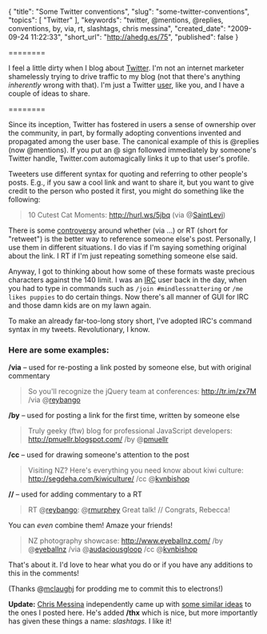 {
  "title": "Some Twitter conventions",
  "slug": "some-twitter-conventions",
  "topics": [
    "Twitter"
  ],
  "keywords": "twitter, @mentions, @replies, conventions, by, via, rt, slashtags, chris messina",
  "created_date": "2009-09-24 11:22:33",
  "short_url": "http://ahedg.es/75",
  "published": false
}

========

I feel a little dirty when I blog about <a href="http://twitter.com/">Twitter</a>. I'm not an internet marketer shamelessly trying to drive traffic to my blog (not that there's anything <em>inherently</em> wrong with that). I'm just a Twitter <a href="http://twitter.com/segdeha">user</a>, like you, and I have a couple of ideas to share.

========

<p class="outdent">Since its inception, Twitter has fostered in users a sense of ownership over the community, in part, by formally adopting conventions invented and propagated among the user base. The canonical example of this is @replies (now @mentions). If you put an @ sign followed immediately by someone's Twitter handle, Twitter.com automagically links it up to that user's profile.</p>

<p>Tweeters use different syntax for quoting and referring to other people's posts. E.g., if you saw a cool link and want to share it, but you want to give credit to the person who posted it first, you might do something like the following:</p>

<blockquote>
10 Cutest Cat Moments: <a href="http://hurl.ws/5jbq">http://hurl.ws/5jbq</a> (via @<a href="http://twitter.com/saintlevi">SaintLevi</a>)
</blockquote>

<p>There is some <a href="http://blog.atebits.com/2009/01/rt-vs-via-round-2/">controversy</a> around whether (via ...) or RT (short for "retweet") is the better way to reference someone else's post. Personally, I use them in different situations. I do vias if I'm saying something original about the link. I RT if I'm just repeating something someone else said.</p>

<p>Anyway, I got to thinking about how some of these formats waste precious characters against the 140 limit. I was an <a href="http://en.wikipedia.org/wiki/Internet_Relay_Chat">IRC</a> user back in the day, when you had to type in commands such as <code>/join #mindlessnattering</code> or <code>/me likes puppies</code> to do certain things. Now there's all manner of GUI for IRC and those damn kids are on my lawn again.</p>

<p>To make an already far-too-long story short, I've adopted IRC's command syntax in my tweets. Revolutionary, I know.</p>

<h3>Here are some examples:</h3>

<p><strong>/via</strong> – used for re-posting a link posted by someone else, but with original commentary</p>

<blockquote>
So you'll recognize the jQuery team at conferences: <a href="http://tr.im/zx7M">http://tr.im/zx7M</a> /via @<a href="http://twitter.com/reybango">reybango</a>
</blockquote>

<p><strong>/by</strong> – used for posting a link for the first time, written by someone else</p>

<blockquote>
Truly geeky (ftw) blog for professional JavaScript developers: <a href="http://pmuellr.blogspot.com/">http://pmuellr.blogspot.com/</a> /by @<a href="http://twitter.com/pmuellr">pmuellr</a>
</blockquote>

<p><strong>/cc</strong> – used for drawing someone's attention to the post</p>

<blockquote>
Visiting NZ? Here's everything you need know about kiwi culture: <a href="http://segdeha.com/kiwiculture/">http://segdeha.com/kiwiculture/</a> /cc @<a href="http://twitter.com/kvnbishop">kvnbishop</a>
</blockquote>

<p><strong>//</strong> – used for adding commentary to a RT</p>

<blockquote>
RT @<a href="http://twitter.com/reybango">reybango</a>: @<a href="http://twitter.com/rmurphey">rmurphey</a> Great talk! // Congrats, Rebecca!
</blockquote>

<p>You can <em>even</em> combine them! Amaze your friends!</p>

<blockquote>
NZ photography showcase: <a href="http://www.eyeballnz.com/">http://www.eyeballnz.com/</a> /by @<a href="http://twitter.com/eyeballnz">eyeballnz</a> /via @<a href="http://twitter.com/audaciousgloop">audaciousgloop</a> /cc @<a href="http://twitter.com/kvnbishop">kvnbishop</a>
</blockquote>

<p>That's about it. I'd love to hear what you do or if you have any additions to this in the comments!</p>

<p>(Thanks @<a href="http://twitter.com/mclaughj">mclaughj</a> for prodding me to commit this to electrons!)</p>

<p><strong>Update:</strong> <a href="http://twitter.com/chrismessina/status/5545343421">Chris Messina</a> independently came up with <a href="http://factoryjoe.com/blog/2009/11/08/new-microsyntax-for-twitter-three-pointers-and-the-slasher/">some similar ideas</a> to the ones I posted here. He's added <strong>/thx</strong> which is nice, but more importantly has given these things a name: <em>slashtags.</em> I like it!</p>
